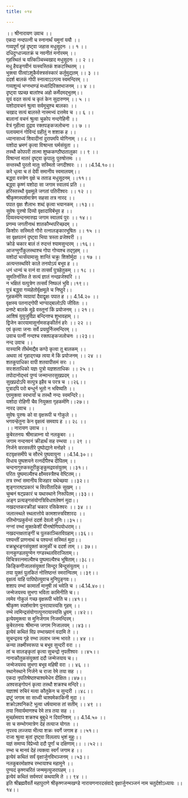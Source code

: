 ```yaml
---
title: ०१४

---
```

।। श्रीनारायण उवाच ।।  
एकदा नन्दपत्नी च स्नानार्थं यमुनां ययौ ।।  
गव्यपूर्णं गृहं दृष्ट्वा जहास मधुसूदनः ।। १ ।।  
दधिदुग्धाज्यतक्रं च नवनीतं मनोरमम् ।।  
गृहस्थितं च यत्किञ्चिच्चखाद मधुसूदनः ।। २ ।।  
मधु हैयङ्गवीनं यत्स्वस्तिकं शकटस्थितम् ।।  
भुक्त्वा पीत्वांऽशुकैर्वक्त्रसंस्कारं कर्तुमुद्यतम् ।। ३ ।।  
ददर्श बालकं गोपी स्नात्वाऽऽगत्य स्वमन्दिरम् ।।  
गव्यशून्यं भग्नभाण्डं मध्वादिरिक्तभाजनम् ।। ४ ।।  
दृष्ट्वा पप्रच्छ बालांश्च अहो कर्मेदमद्भुतम्।।  
यूयं वदत सत्यं च कृतं केन सुदारुणम् ।। ५ ।।  
यशोदावचनं श्रुत्वा सर्वमूचुश्च बालकाः ।।  
चखाद सत्यं बालस्ते नास्मभ्यं दत्तमेव च ।। ६ ।।  
बालानां वचनं श्रुत्वा चुकोप नन्दगेहिनी ।।  
वेत्रं गृहीत्वा दुद्राव रक्तपङ्कजलोचना ।। ७ ।।  
पलायमानं गोविन्दं ग्रहीतुं न शशाक ह ।।  
ध्यानासाध्यं शिवादीनां दुरापमपि योगिनाम् ।। ८ ।।  
यशोदा भ्रमणं कृत्वा विश्रान्ता घर्मसंयुता ।।  
तस्थौ कोपपरी तात्मा शुष्ककण्ठौष्ठतालुका ।। ९ ।।  
विश्रान्तां मातरं दृष्ट्वा कृपालुः पुरुषोत्तमः ।।  
सन्तस्थौ पुरतो मातुः सस्मितो जगदीश्वरः ।। ।।4.14.१०।।  
करे धृत्वा च तं देवी समानीय स्वमालयम्।।  
बद्ध्वा वस्त्रेण वृक्षे च तताड मधुसूदनम् ।।११।।  
बद्ध्वा कृष्णं यशोदा सा जगाम स्वालयं प्रति ।।  
हरिस्तस्थौ वृक्षमूले जगतां पतिरीश्वरः ।। १२ ।।  
श्रीकृष्णस्पर्शमात्रेण सहसा तत्र नारद ।।  
पपात वृक्षः शैलाभः शब्दं कृत्वा भयानकम् ।।१३।।  
सुवेषः पुरुषो दिव्यो वृक्षादाविर्बभूव ह ।।  
दिव्यस्यन्दनमारुह्य जगाम स्वालयं पुरः ।। १४।।  
प्रणम्य जगतीनाथं शातकौम्भपरिच्छदम् ।।  
किशोरः सस्मितो गौरो रत्नालङ्कारभूषितः ।। १५ ।।  
सा वृक्षपतनं दृष्ट्वा भिया त्रस्ता व्रजेश्वरी ।।  
क्रोडे चकार बालं तं रुदन्तं श्यामसुन्दरम् ।।१६।।  
आजग्मुर्गोकुलस्थाश्च गोपा गोप्यश्च तद्गृहम् ।।  
यशोदां भर्त्सयामासुः शान्तिं चक्रुः शिशोर्मुदा ।। १७ ।।  
अत्यन्तस्थविरे काले तनयोऽयं बभूव ह ।।  
धनं धान्यं च रत्नं वा तत्सर्वं पुत्रहेतुकम् ।। १८ ।।  
सुमतिर्नास्ति ते सत्यं ज्ञातं नन्दव्रजेश्वरि ।।  
न भक्षितं यत्पुत्रेण तत्सर्वं निष्फलं भुवि।।१९।।  
पुत्रं बद्ध्वा गव्यहेतोर्वृक्षमूले च निष्ठुरे।।  
गृहकर्मणि व्यग्रायां दैवाद्वृक्षः पपात ह ।। 4.14.२० ।।  
वृक्षस्य पतनाद्गोपी भाग्याद्बालोऽपि जीवितः ।।  
प्रनष्टे बालके मूढे वस्तूनां किं प्रयोजनम् ।। २१।।  
आशिषं युयुजुर्विप्रा बन्दिनश्च शुभावहाम् ।।  
द्विजेन कारयामासुर्नामसङ्कीर्तनं हरेः ।। २२ ।।  
एवं कृत्वा जनाः सर्वे प्रययुर्निजमन्दिरम् ।।  
उवाच पत्नीं नन्दश्च रक्तपङ्कजलोचनः ।।२३।।  
नन्द उवाच ।।  
यास्यामि तीर्थमद्यैव कण्ठे कृत्वा तु बालकम् ।।  
अथवा त्वं गृहाद्गच्छ त्वया मे किं प्रयोजनम् ।। २४ ।।  
शतकूपाधिका वापी शतवापीसमं सरः ।।  
सरःशताधिको यज्ञः पुत्रो यज्ञशताधिकः ।। २५ ।।  
तपोदानोद्भवं पुण्यं जन्मान्तरसुखप्रदम् ।।  
सुखप्रदोऽपि सत्पुत्र इहैव च परत्र च ।।२६।।  
पुत्रादपि परो बन्धुर्न भूतो न भविष्यति ।।  
एवमुक्त्वा स्वभार्यां च तस्थौ नन्दः स्वमन्दिरे।।  
यशोदा रोहिणी चैव नियुक्ता गृहकर्मणि।।२७।।  
नारद उवाच ।।  
सुवेषः पुरुषः को वा वृक्षरूपी च गोकुले ।।  
भगवन्हेतुना केन वृक्षत्वं समवाप ह ।। २८ ।।  
।। नारायण उवाच ।।  
कुबेरतनयः श्रीमान्नाम्ना यो नलकूबरः ।।  
जगाम नन्दनवनं क्रीडार्थं सह रम्भया ।। २९ ।।  
निर्जने सरसस्तीरे पुष्पोद्याने मनोहरे ।।  
वटवृक्षसमीपे च सौरभे पुष्पवायुना ।।4.14.३०।।  
विधाय पुष्पशयने रत्नदीपैश्च दीपितम् ।।  
चन्दनागुरुकस्तूरीकुङ्कुमद्रवसंयुतम् ।।३१।।  
परितः पुष्पमाल्यैश्च क्षौमवस्त्रैश्च वेष्टितम्।।  
तत्र रम्भां समानीय विजहार यथेच्छया ।।३२।।  
शृङ्गाराष्टप्रकारं च विपरीतादिकं सुखम् ।।  
चुम्बनं षट्प्रकारं च यथास्थाने निरूपितम्।।३३।।  
अङ्ग प्रत्यङ्गसंयोगत्रिविधाश्लेषणं मुदा।।  
नखदन्तकरक्रीडां चकार रसिकेश्वरः ।। ३४ ।।  
जलात्स्थले स्थलात्तोये कामशास्त्रविशारदः ।।  
रतिभोगप्रकुर्वन्तं ददर्श देवलो मुनिः।।३५।।  
नग्नां रम्भां मुक्तकेशीं पीनश्रोणिपयोधराम्।।  
नखदन्तक्षताङ्गीं च पुलकाञ्चितविग्रहाम्।।३६।।  
पश्यन्तीं प्राणनाथं च पश्यन्तं सस्मितं मुदा।।  
वक्रभ्रूभङ्गसंयुक्तां कामुकीं च ददर्श ताम् ।। ३७।।  
रत्नकुण्डलयुग्मेन गण्डस्थलविराजिताम्।।  
विचित्ररत्नमाल्यैश्च पुष्पमाल्यैश्च भूषिताम्।।३८।।  
किङ्किणीजालसंयुक्तां सिन्दूर बिन्दुसंयुताम् ।।  
तया युक्तं पुलकितं नोत्तिष्ठन्तं स्मरान्वितम् ।।३९।।  
वृक्षत्वं याहि पापिष्ठेत्युवाच मुनिपुङ्गवः।।  
शशाप रम्भां कामार्तां मानुषी त्वं भवेति च ।।4.14.४०।।  
जन्मेजयस्य सुभगा भविता कामिनीति च।।  
त्वमेव गोकुलं गच्छ वृक्षरूपी भवेति च।।४१।।  
श्रीकृष्ण स्पर्शमात्रेण पुनरायास्यसि गृहम् ।।  
रम्भे त्वमिन्द्रसंयोगात्पुनरायास्यसि ध्रुवम् ।।४२।।  
इत्येवमुक्त्वा स मुनिर्जगाम निजमन्दिरम्।  
कुबेरतनयः श्रीमान्स जगाम निजालयम् ।।४३।।  
इत्येवं कथितं विप्र रम्भाख्यानं वदामि ते ।।  
सुचन्द्रस्य गृहे रम्भा ललाभ जन्म भारते ।। ४४ ।।  
कन्या लक्ष्मीस्वरूपा च बभूव सुन्दरी वरा ।।  
तां च सालङ्कृतां कृत्वा सुचन्द्रो नृपतीश्वरः ।।४५।।  
नानाकौतुकसंयुक्तां ददौ जन्मेजयाय च।।  
जन्मेजयस्य सुभगा बभूव महिषी वरा ।। ४६ ।।  
स्थानेस्थाने निर्जने च राजा रेमे तया सह ।।  
एकदा नृपतिश्रेष्ठश्चाश्वमेधेन दीक्षितः।।४७।।  
अश्वसङ्गोपनं कृत्वा तस्थौ शक्रश्च मन्दिरे।।  
यज्ञाश्वं रुचिरं मत्वा कौतुकेन च सुन्दरी ।।४८।।  
द्रष्टुं जगाम सा साध्वी चाश्वमेकाकिनी मुदा ।।  
शक्रोऽश्वनिकटे भूत्वा धर्षयामास तां सतीम् ।। ४९ ।।  
तया निवार्यमाणश्च रेमे तत्र तया सह ।।  
मूर्च्छामवाप शक्रश्च बुबुधे न दिवानिशम् ।। 4.14.५० ।।  
सा च सम्भोगमात्रेण देहं तत्याज योगतः ।।  
नृपस्य लज्जया भीत्या शक्रः स्वर्गे जगाम ह ।।५१।।  
राजा श्रुत्वा मृतां दृष्ट्वा विललाप भृशं मुहुः।।  
यज्ञं समाप्य विप्रेभ्यो ददौ पूर्णां च दक्षिणाम्।। ।।५२।।  
रम्भा च मानवं देहं त्यक्त्वा स्वर्गं जगाम ह ।।  
इत्येवं कथितं सर्वं वृक्षार्जुनविभञ्जनम् ।।५३।।  
नलकूबरमोक्षश्च रम्भायाश्च महामुने ।।  
पुण्यदं कृष्णचरितं जन्ममृत्युजरापहम् ।।  
इत्येवं कथितं सर्वमपरं कथयामि ते ।। ९४ ।।  
इति श्रीब्रह्मवैवर्ते महापुराणे श्रीकृष्णजन्मखण्डे नारायणनारदसंवादे वृक्षार्जुनभञ्जनं नाम चतुर्दशोऽध्यायः ।।१४।।